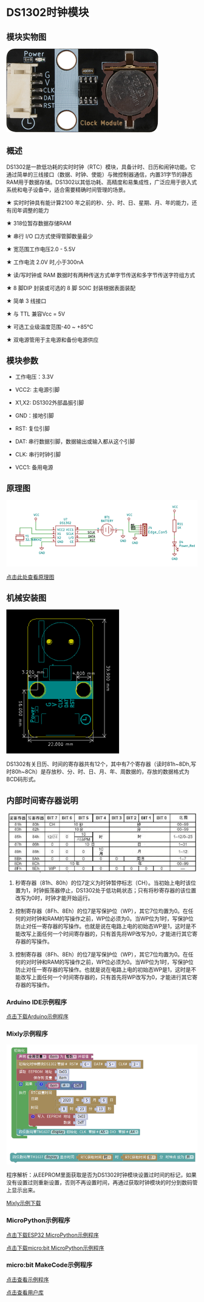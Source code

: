 # DS1302时钟模块

## 模块实物图

![ds1302](Clock_Module.png)

## 概述

DS1302是一款低功耗的实时时钟（RTC）模块，具备计时、日历和闹钟功能。它通过简单的三线接口（数据、时钟、使能）与微控制器通信，内置31字节的静态RAM用于数据存储。DS1302以其低功耗、高精度和易集成性，广泛应用于嵌入式系统和电子设备中，适合需要精确时间管理的场景。

★  实时时钟具有能计算2100 年之前的秒、分、时、日、星期、月、年的能力，还有闰年调整的能力

★  318位暂存数据存储RAM

★  串行 I/O 口方式使得管脚数量最少

★  宽范围工作电压2.0 - 5.5V

★  工作电流 2.0V 时,小于300nA

★  读/写时钟或 RAM 数据时有两种传送方式单字节传送和多字节传送字符组方式

★  8 脚DIP 封装或可选的 8 脚 SOIC 封装根据表面装配

★  简单 3 线接口

★  与 TTL 兼容Vcc = 5V

★  可选工业级温度范围-40 ~ +85℃

★  双电源管用于主电源和备份电源供应

## 模块参数

- 工作电压：3.3V

- VCC2: 主电源引脚

- X1,X2: DS1302外部晶振引脚

- GND：接地引脚

- RST: 复位引脚

- DAT: 串行数据引脚，数据输出或输入都从这个引脚

- CLK: 串行时钟引脚

- VCC1: 备用电源

## 原理图

![tupian6](picture/tupian6.png)

<a href="zh-cn/ph2.0_sensors/smart_module/ds1302/DS1302.pdf" target="_blank">点击此处查看原理图</a>

## 机械安装图

![ds1302J](picture/ds1302J.png)

DS1302有关日历、时间的寄存器共有12个，其中有7个寄存器（读时81h~8Dh,写时80h~8Ch）是存放秒、分、时、日、月、年、周数据的，存放的数据格式为BCD码形式。

## 内部时间寄存器说明

![TUDS1302](picture/TUDS1302.png)

1. 秒寄存器（81h、80h）的位7定义为时钟暂停标志（CH）。当初始上电时该位置为1，时钟振荡器停止，DS1302处于低功耗状态；只有将秒寄存器的该位置改写为0时，时钟才能开始运行。

2. 控制寄存器（8Fh、8Eh）的位7是写保护位（WP），其它7位均置为0。在任何的对时钟和RAM的写操作之前，WP位必须为0。当WP位为1时，写保护位防止对任一寄存器的写操作。也就是说在电路上电的初始态WP是1，这时是不能改写上面任何一个时间寄存器的，只有首先将WP改写为0，才能进行其它寄存器的写操作。

3. 控制寄存器（8Fh、8Eh）的位7是写保护位（WP），其它7位均置为0。在任何的对时钟和RAM的写操作之前，WP位必须为0。当WP位为1时，写保护位防止对任一寄存器的写操作。也就是说在电路上电的初始态WP是1，这时是不能改写上面任何一个时间寄存器的，只有首先将WP改写为0，才能进行其它寄存器的写操作。

### Arduino IDE示例程序

<a href="zh-cn/ph2.0_sensors/smart_module/ds1302/DS1302_Clock.zip" download>点击下载Arduino示例程序</a>

### Mixly示例程序

![ds1302_mixly](picture/ds1302_mixly.png)

程序解析：从EEPROM里面获取是否为DS1302时钟模块设置过时间的标记，如果没有设置过则重新设置，否则不再设置时间，再通过获取时钟模块的时分到数码管上显示出来。

<a href="zh-cn/ph2.0_sensors/smart_module/ds1302/DS1302_Mixly.zip" download>Mixly示例下载</a>

### MicroPython示例程序

<a href="zh-cn/ph2.0_sensors/smart_module/ds1302/ds1302_esp32_micropython.zip" download>点击下载ESP32 MicroPython示例程序</a>

<a href="zh-cn/ph2.0_sensors/smart_module/ds1302/ds1302_microbit_micropython.zip" download>点击下载micro:bit MicroPython示例程序</a>

### micro:bit MakeCode示例程序

<a href="https://makecode.microbit.org/S63587-43847-56920-65953" target="_blank">点击查看示例程序</a>

<a href="https://github.com/zhuning239/DS1302" target="_blank">点击查看用户库</a>
